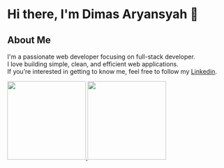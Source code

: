 # Hi there, I'm Dimas Aryansyah 👋

## About Me
I'm a passionate web developer focusing on full-stack developer.  
I love building simple, clean, and efficient web applications.  
If you’re interested in getting to know me, feel free to follow my [Linkedin](https://www.linkedin.com/in/dimas-aryansyah/).

<p align="left">
<a href="https://github.com/dimasaryansyahh">
  <img height="180em" src="https://github-readme-stats-eight-theta.vercel.app/api?username=dimasaryansyah&show_icons=true&theme=algolia&include_all_commits=true&count_private=true"/>
  <img height="180em" src="https://github-readme-stats-eight-theta.vercel.app/api/top-langs/?username=dimasaryansyah&layout=compact&langs_count=8&theme=algolia"/>
</a>
</p>
